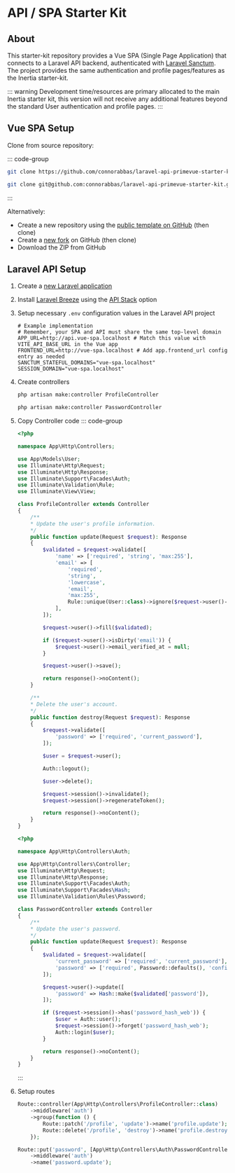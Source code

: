 # API / SPA Starter Kit

## About

This starter-kit repository provides a Vue SPA (Single Page Application) that connects to a Laravel API backend, authenticated with [Laravel Sanctum](https://laravel.com/docs/master/sanctum). The project provides the same authentication and profile pages/features as the Inertia starter-kit.

::: warning
Development time/resources are primary allocated to the main Inertia starter kit, this version will not receive any additional features beyond the standard User authentication and profile pages.
:::

## Vue SPA Setup

Clone from source repository:

::: code-group

```bash [HTTPS]
git clone https://github.com/connorabbas/laravel-api-primevue-starter-kit.git your-project-name
```

```bash [SSH]
git clone git@github.com:connorabbas/laravel-api-primevue-starter-kit.git your-project-name
```

:::

Alternatively:

-   Create a new repository using the [public template on GitHub](https://github.com/new?template_name=laravel-api-primevue-starter-kit&template_owner=connorabbas) (then clone)
-   Create a [new fork](https://github.com/connorabbas/laravel-api-primevue-starter-kit/fork) on GitHub (then clone)
-   Download the ZIP from GitHub

## Laravel API Setup

1. Create a [new Laravel application](https://laravel.com/docs/master/installation)
2. Install [Laravel Breeze](https://laravel.com/docs/11.x/starter-kits#laravel-breeze-installation) using the [API Stack](https://laravel.com/docs/11.x/starter-kits#breeze-and-next) option
3. Setup necessary `.env` configuration values in the Laravel API project

    ```
    # Example implementation
    # Remember, your SPA and API must share the same top-level domain
    APP_URL=http://api.vue-spa.localhost # Match this value with VITE_API_BASE_URL in the Vue app
    FRONTEND_URL=http://vue-spa.localhost # Add app.frontend_url config entry as needed
    SANCTUM_STATEFUL_DOMAINS="vue-spa.localhost"
    SESSION_DOMAIN="vue-spa.localhost"
    ```

4. Create controllers

    ```bash
    php artisan make:controller ProfileController
    ```

    ```bash
    php artisan make:controller PasswordController
    ```

5. Copy Controller code
   ::: code-group

    ```php [ProfileController.php]
    <?php

    namespace App\Http\Controllers;

    use App\Models\User;
    use Illuminate\Http\Request;
    use Illuminate\Http\Response;
    use Illuminate\Support\Facades\Auth;
    use Illuminate\Validation\Rule;
    use Illuminate\View\View;

    class ProfileController extends Controller
    {
        /**
        * Update the user's profile information.
        */
        public function update(Request $request): Response
        {
            $validated = $request->validate([
                'name' => ['required', 'string', 'max:255'],
                'email' => [
                    'required',
                    'string',
                    'lowercase',
                    'email',
                    'max:255',
                    Rule::unique(User::class)->ignore($request->user()->id),
                ],
            ]);

            $request->user()->fill($validated);

            if ($request->user()->isDirty('email')) {
                $request->user()->email_verified_at = null;
            }

            $request->user()->save();

            return response()->noContent();
        }

        /**
        * Delete the user's account.
        */
        public function destroy(Request $request): Response
        {
            $request->validate([
                'password' => ['required', 'current_password'],
            ]);

            $user = $request->user();

            Auth::logout();

            $user->delete();

            $request->session()->invalidate();
            $request->session()->regenerateToken();

            return response()->noContent();
        }
    }

    ```

    ```php [PasswordController.php]
    <?php

    namespace App\Http\Controllers\Auth;

    use App\Http\Controllers\Controller;
    use Illuminate\Http\Request;
    use Illuminate\Http\Response;
    use Illuminate\Support\Facades\Auth;
    use Illuminate\Support\Facades\Hash;
    use Illuminate\Validation\Rules\Password;

    class PasswordController extends Controller
    {
        /**
        * Update the user's password.
        */
        public function update(Request $request): Response
        {
            $validated = $request->validate([
                'current_password' => ['required', 'current_password'],
                'password' => ['required', Password::defaults(), 'confirmed'],
            ]);

            $request->user()->update([
                'password' => Hash::make($validated['password']),
            ]);

            if ($request->session()->has('password_hash_web')) {
                $user = Auth::user();
                $request->session()->forget('password_hash_web');
                Auth::login($user);
            }

            return response()->noContent();
        }
    }

    ```

    :::

6. Setup routes

    ```php
    Route::controller(App\Http\Controllers\ProfileController::class)
        ->middleware('auth')
        ->group(function () {
            Route::patch('/profile', 'update')->name('profile.update');
            Route::delete('/profile', 'destroy')->name('profile.destroy');
        });

    Route::put('password', [App\Http\Controllers\Auth\PasswordController::class, 'update'])
        ->middleware('auth')
        ->name('password.update');
    ```
